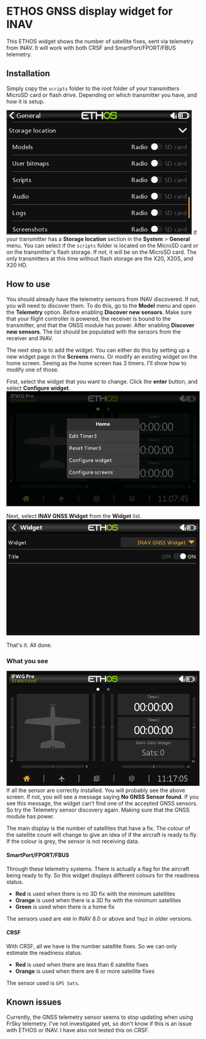 # ETHOS GNSS display widget for INAV
This ETHOS widget shows the number of satellite fixes, sent via telemetry from INAV. It will work with both CRSF and SmartPort/FPORT/FBUS telemetry. 

## Installation
Simply copy the `scripts` folder to the root folder of your transmitters MicroSD card or flash drive. Depending on which transmitter you have, and how it is setup.

![ETHOS > System > General > Storage location](./assets/ETHOS-System-Storage%20locations.png)
If your transmitter has a **Storage location** section in the **System** > **General** menu. You can select if the `scripts` folder is located on the MicroSD card or on the transmitter's flash storage. If not, it will be on the MicroSD card. The only transmitters at this time without flash storage are the X20, X20S, and X20 HD.

## How to use
You should already have the telemetry sensors from INAV discovered. If not, you will need to discover them. To do this, go to the **Model** menu and open the **Telemetry** option. Before enabling **Discover new sensors**. Make sure that your flight controller is powered, the receiver is bound to the transmitter, and that the GNSS module has power. After enabling **Discover new sensors**. The list should be populated with the sensors from the receiver and INAV.

The next step is to add the widget. You can either do this by setting up a new widget page in the **Screens** menu. Or modify an existing widget on the home screen. Seeing as the home screen has 3 timers. I'll show how to modify one of those. 

First, select the widget that you want to change. Click the **enter** button, and select **Configure widget**.
![Configure widget](./assets/ETHOS-Widget-Configure-widget.png)

Next, select **INAV GNSS Widget** from the **Widget** list.
![ETHOS Widget configuration](./assets/ETHOS-Widget-configuration.png)

That's it. All done.

### What you see
![ETHOS Home screen with INAV GNSS widget](./assets/ETHOS-home-screen-with-INAV-GNSS-widget.png)
If all the sensor are correctly installed. You will probably see the above screen. If not, you will see a message saying **No GNSS Sensor found**. If you see this message, the widget can't find one of the accepted GNSS sensors. So try the Telemetry sensor discovery again. Making sure that the GNSS module has power. 

The main display is the number of satellites that have a fix. The colour of the satellite count will change to give an idea of if the aircraft is ready to fly. If the colour is grey, the sensor is not receiving data.

#### SmartPort/FPORT/FBUS
Through these telemetry systems. There is actually a flag for the aircraft being ready to fly. So this widget displays different colours for the readiness status.
- **Red** is used when there is no 3D fix with the minimum satellites
- **Orange** is used when there is a 3D fix with the minimum satellites
- **Green** is used when there is a home fix

The sensors used are `480` in INAV 8.0 or above and `Tmp2` in older versions.

#### CRSF
With CRSF, all we have is the number satellite fixes. So we can only estimate the readiness status.
- **Red** is used when there are less than 6 satellite fixes
- **Orange** is used when there are 6 or more satellite fixes

The sensor used is `GPS Sats`.

## Known issues
Currently, the GNSS telemetry sensor seems to stop updating when using FrSky telemetry. I've not investigated yet, so don't know if this is an issue with ETHOS or INAV. I have also not tested this on CRSF.
